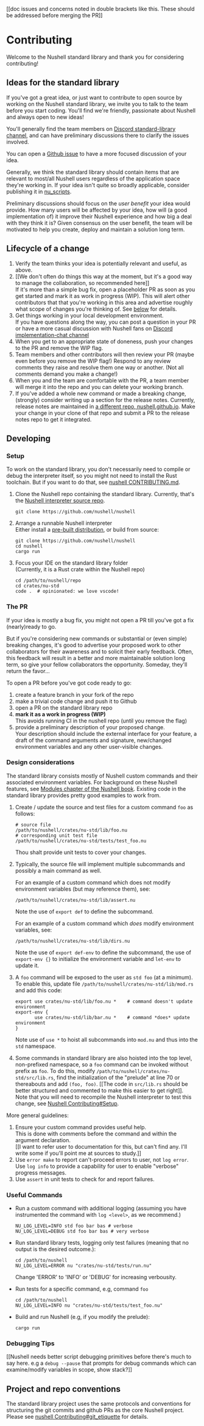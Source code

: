 [[doc issues and concerns noted in double brackets like this.  These should be addressed before merging the PR]]
# Contributing

Welcome to the Nushell standard library and thank you for considering contributing!

## Ideas for the standard library

If you've got a great idea, or just want to contribute to open source by working on the Nushell standard library, we invite you to talk to the team before you start coding.  You'll find we're friendly, passionate about Nushell and always open to new ideas!  

You'll generally find the team members on [Discord standard-library channel](https://discord.com/channels/601130461678272522/1075541668922658868), and can have preliminary discussions there to clarify the issues involved.

You can open a [Github issue](https://github.com/nushell/nushell/issues/new/choose) to have a more focused discussion of your idea.  

Generally, we think the standard library should contain items that are 
relevant to most/all Nushell users regardless of the application space they're working in.  If your idea isn't quite so broadly applicable, consider publishing it in [nu_scripts](https://github.com/nushell/nu_scripts).

Preliminary discussions should focus on the *user benefit* your idea would provide.  How many users will be affected by your idea, how will (a good implementation of) it improve their Nushell experience and how big a deal with they think it is? Given consensus on the user benefit, the team will be motivated to help you create, deploy and maintain a solution long term.

## Lifecycle of a change

1. Verify the team thinks your idea is potentially relevant and useful, as above.
2. [[We don't often do things this way at the moment, but it's a good way to manage the collaboration, so recommended here]]  
If it's more than a simple bug fix, open a placeholder PR as soon as you get started and mark it as work in progress (WIP).  This will alert other contributors that that you're working in this area and advertise roughly what scope of changes you're thinking of.  See [below](the_pr) for details.
1. Get things working in your local development environment.  
If you have questions along the way, you can post a question in your PR or have a more casual discussion with Nushell fans on [Discord implementation-chat channel](https://discord.com/channels/601130461678272522/615962413203718156)
2. When you get to an appropriate state of doneness, push your changes to the PR and remove the WIP flag.
3. Team members and other contributors will then review your PR (maybe even before you remove the WIP flag!)  Respond to any review comments they raise and resolve them one way or another. (Not all comments demand you make a change!)
4. When you and the team are comfortable with the PR, a team member will merge it into the repo and you can delete your working branch.
5. If you've added a whole new command or made a breaking change, (strongly) consider writing up a section for the release notes.  Currently, release notes are maintained in [a different repo, nushell.github.io](https://github.com/nushell/nushell.github.io).  Make your change in your clone of that repo and submit a PR to the release notes repo to get it integrated.

## Developing

### Setup
To work on the standard library, you don't necessarily need to compile or debug the interpreter itself, so you might not need to install the Rust toolchain. But if you want to do that, see [nushell CONTRIBUTING.md](https://github.com/nushell/nushell/blob/main/CONTRIBUTING.md).


1. Clone the Nushell repo containing the standard library.  Currently, that's the [Nushell interpreter source repo](https://github.com/nushell/nushell).

    ```shell
    git clone https://github.com/nushell/nushell
    ```
2. Arrange a runnable Nushell interpreter  
  Either install a [pre-built distribution](https://github.com/nushell/nushell/releases), or build from source:
    ```shell
    git clone https://github.com/nushell/nushell
    cd nushell
    cargo run
    ```
1. Focus your IDE on the standard library folder  
(Currently, it is a Rust crate within the Nushell repo)

    ```shell
    cd /path/to/nushell/repo
    cd crates/nu-std
    code .  # opinionated: we love vscode!
    ```

### The PR
If your idea is mostly a bug fix, you might not open a PR till you've got a fix (nearly)ready to go.  

But if you're considering new commands or substantial or (even simple) breaking changes, it's good to advertise your proposed work to other collaborators for their awareness and to solicit their early feedback.  Often, this feedback will result in a better and more maintainable solution long term, so give your fellow collaborators the opportunity.  Someday, they'll return the favor...

To open a PR before you've got code ready to go:
  1. create a feature branch in your fork of the repo
  2. make a trivial code change and push it to Github
  4. open a PR on the standard library repo
  5. **mark it as a work in progress (WIP)**  
This avoids running CI in the nushell repo (until you remove the flag)
  6. provide a preliminary description of your proposed change.     
Your description should include the external interface for your feature, a draft of the command arguments and signature, new/changed environment variables and any other user-visible changes.

### Design considerations
The standard library consists mostly of Nushell custom commands and their associated environment variables.  For background on these Nushell features, see [Modules chapter of the Nushell book](https://www.nushell.sh/book/modules.html). Existing code in the standard library provides pretty good examples to work from.  

1. Create / update the source and test files for a custom command `foo` as follows:
   ```shell
   # source file 
   /path/to/nushell/crates/nu-std/lib/foo.nu  
   # corresponding unit test file
   /path/to/nushell/crates/nu-std/tests/test_foo.nu
   ```
   Thou shalt provide unit tests to cover your changes.   
2. Typically, the source file will implement multiple subcommands and possibly a main command as well.  

   For an example of a custom command which does not modify environment variables (but may reference them), see:
   ```shell
   /path/to/nushell/crates/nu-std/lib/assert.nu
   ```
   Note the use of `export def` to define the subcommand.  

   For an example of a custom command which *does* modify environment variables, see:
   ```shell
   /path/to/nushell/crates/nu-std/lib/dirs.nu
   ```
   Note the use of `export def-env` to define the subcommand, the use of `export-env {}` to initialize the environment variable and  `let-env` to update it. 

1. A `foo` command will be exposed to the user as `std foo` (at a minimum).  To enable this, update file `/path/to/nushell/crates/nu-std/lib/mod.rs` and add this code:
   ```shell
   export use crates/nu-std/lib/foo.nu *    # command doesn't update environment
   export-env {
          use crates/nu-std/lib/bar.nu *    # command *does* update environment
   }
   ```
   Note use of `use *` to hoist all subcommands into `mod.nu` and thus into the `std` namespace.
2. Some commands in standard library are also hoisted into the top level, non-prefixed namespace, so a `foo` command can be invoked without prefix as `foo`.  To do this, modify `/path/to/nushell/crates/nu-std/src/lib.rs`, find the initialization of the "prelude" at line 70 or thereabouts and add `(foo, foo)`.
[[The code in `src/lib.rs` should be better structured and commented to make this easier to get right]].  
Note that you will need to recompile the Nushell interpreter to test this change, see [Nushell Contributing#Setup](https://github.com/nushell/nushell/blob/main/CONTRIBUTING.md#setup).

More general guidelines:

1. Ensure your custom command provides useful help.  
This is done with comments before the command and within the argument declaration.  
[[I want to refer user to documentation for this, but can't find any.  I'll write some if you'll point me at sources to study.]]
1. Use `error make` to report can't-proceed errors to user, not `log error`.  Use `log info` to provide a capability for user to enable "verbose" progress messages.  
2. Use `assert` in unit tests to check for and report failures.  

### Useful Commands

- Run a custom command with additional logging (assuming you have instrumented the command with `log <level>`, as we recommend.)

  ```shell
  NU_LOG_LEVEL=INFO std foo bar bas # verbose
  NU_LOG_LEVEL=DEBUG std foo bar bas # very verbose  
  ```

- Run standard library tests, logging only test failures (meaning that no output is the desired outcome.):  
  
  ```shell
  cd /path/to/nushell
  NU_LOG_LEVEL=ERROR nu "crates/nu-std/tests/run.nu"
  ```

  Change 'ERROR' to 'INFO' or 'DEBUG' for increasing verbousity.

- Run tests for a specific command, e.g, command `foo`

  ```shell
  cd /path/to/nushell
  NU_LOG_LEVEL=INFO nu "crates/nu-std/tests/test_foo.nu"
  ```

- Build and run Nushell (e.g, if you modify the prelude):

  ```shell
  cargo run
  ```


### Debugging Tips

[[Nushell needs better script debugging primitives before there's much to say here.  e.g a `debug --pause` that prompts for debug commands which can examine/modify variables in scope, show stack?]]

## Project and repo conventions
The standard library project uses the same protocols and conventions for structuring the git commits and github PRs as the core Nushell project.  Please see [nushell Contributing#git_etiquette](https://github.com/nushell/nushell/blob/main/CONTRIBUTING.md#git-etiquette) for details.
